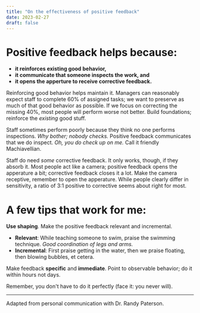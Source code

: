 ```yaml
---
title: "On the effectiveness of positive feedback"
date: 2023-02-27
draft: false
---
```


# Positive feedback helps because:

- **it reinforces existing good behavior,**
- **it communicate that someone inspects the work, and**
- **it opens the apperture to receive corrective feedback.**

Reinforcing good behavior helps maintain it. Managers can reasonably expect staff to complete 60% of assigned tasks; we want to preserve as much of that good behavior as possible. If we focus on correcting the missing 40%, most people will perform worse not better. Build foundations; reinforce the _existing_ good stuff.

Staff sometimes perform poorly because they think no one performs inspections. _Why bother; nobody checks._ Positive feedback communicates that we do inspect. _Oh, you do check up on me._ Call it friendly Machiavellian.

Staff do need _some_ corrective feedback. It only works, though, if they absorb it. Most people act like a camera; positive feedback opens the apperature a bit; corrective feedback closes it a lot. Make the camera receptive, remember to open the apperature. While people clearly differ in sensitivity, a ratio of 3:1 positive to corrective seems about right for most.

#  A few tips that work for me:

**Use shaping**.  Make the positive feedback relevant and incremental.

* **Relevant**: While teaching someone to swim, praise the swimming technique. _Good coordination of legs and arms._
* **Incremental**: First praise getting in the water, then we praise floating, then blowing bubbles, et cetera.

Make feedback **specific** and **immediate**. Point to observable behavior; do it within hours not days.

Remember, you don't have to do it perfectly (face it: you never will).

---

Adapted from personal communication with Dr. Randy Paterson.

